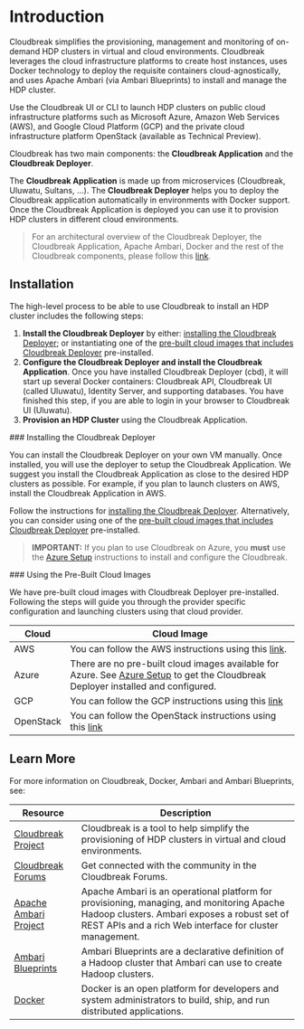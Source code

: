 # Introduction

Cloudbreak simplifies the provisioning, management and monitoring of on-demand HDP clusters in virtual and cloud environments. Cloudbreak leverages the cloud infrastructure platforms to create host instances, uses Docker technology to deploy the requisite containers cloud-agnostically, and uses Apache Ambari (via Ambari Blueprints) to install and manage the HDP cluster.

Use the Cloudbreak UI or CLI to launch HDP clusters on public cloud infrastructure platforms such as Microsoft Azure, Amazon Web Services (AWS), and Google Cloud Platform (GCP) and the private cloud infrastructure platform OpenStack (available as Technical Preview).

Cloudbreak has two main components: the **Cloudbreak Application** and the **Cloudbreak Deployer**.

The **Cloudbreak Application** is made up from microservices (Cloudbreak, Uluwatu, Sultans, ...). The **Cloudbreak Deployer** helps you to deploy the Cloudbreak application automatically in environments with Docker support. Once the Cloudbreak Application is deployed you can use it to provision HDP clusters in different cloud environments.

> For an architectural overview of the Cloudbreak Deployer, the Cloudbreak Application, Apache Ambari, Docker and the rest of the Cloudbreak components, please follow this [link](architecture.md).

## Installation

The high-level process to be able to use Cloudbreak to install an HDP cluster includes the following steps:

1. **Install the Cloudbreak Deployer** by either: [installing the Cloudbreak Deployer](#install-deployer); or instantiating one of the [pre-built cloud images
that includes Cloudbreak Deployer](#pre-built-images) pre-installed.
2. **Configure the Cloudbreak Deployer and install the Cloudbreak Application**. Once you have installed Cloudbreak Deployer (cbd), it will start up several Docker containers: Cloudbreak API, Cloudbreak UI (called Uluwatu), Identity Server, and supporting databases. You have finished this step, if you are able to login in your browser to Cloudbreak UI (Uluwatu).
3. **Provision an HDP Cluster** using the Cloudbreak Application.

<div id="install-deployer"></div>
### Installing the Cloudbreak Deployer

You can install the Cloudbreak Deployer on your own VM manually. Once installed, you will use the deployer to setup
the Cloudbreak Application. We suggest you install the Cloudbreak Application as close to the
desired HDP clusters as possible. For example, if you plan to launch clusters on AWS, install the Cloudbreak Application in AWS.

Follow the instructions for [installing the Cloudbreak Deployer](onprem.md). Alternatively, you can consider using one of the [pre-built cloud images that includes Cloudbreak Deployer](#pre-built-images) pre-installed.

> **IMPORTANT:** If you plan to use Cloudbreak on Azure, you **must** use the [Azure Setup](azure.md) instructions to install and configure the Cloudbreak.


<div id="pre-built-images"></div>
### Using the Pre-Built Cloud Images

We have pre-built cloud images with Cloudbreak Deployer pre-installed. Following the steps will guide you through the provider specific configuration and launching clusters using that cloud provider.

| Cloud | Cloud Image |
|---|---|
| AWS | You can follow the AWS instructions using this [link](aws-image.md). |
| Azure | There are no pre-built cloud images available for Azure. See [Azure Setup](azure.md) to get the Cloudbreak Deployer installed and configured. |
| GCP | You can follow the GCP instructions using this [link](gcp-image.md) |
| OpenStack | You can follow the OpenStack instructions using this [link](openstack-image.md) |

## Learn More

For more information on Cloudbreak, Docker, Ambari and Ambari Blueprints, see:

| Resource | Description |
|---|---|
|[Cloudbreak Project](http://hortonworks.com/hadoop/cloudbreak/) | Cloudbreak is a tool to help simplify the provisioning of HDP clusters in virtual and cloud environments. |
|[Cloudbreak Forums](hortonworks.com/community/forums/forum/cloudbreak/) | Get connected with the community in the Cloudbreak Forums. |
|[Apache Ambari Project](http://hortonworks.com/hadoop/ambari/) | Apache Ambari is an operational platform for provisioning, managing, and monitoring Apache Hadoop clusters. Ambari exposes a robust set of REST APIs and a rich Web interface for cluster management. |
|[Ambari Blueprints](https://cwiki.apache.org/confluence/display/AMBARI/Blueprints)| Ambari Blueprints are a declarative definition of a Hadoop cluster that Ambari can use to create Hadoop clusters. |
|[Docker](https://www.docker.com/) | Docker is an open platform for developers and system administrators to build, ship, and run distributed applications. |